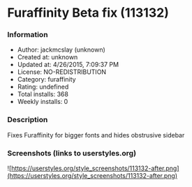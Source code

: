 # Furaffinity Beta fix (113132)

### Information
- Author: jackmcslay (unknown)
- Created at: unknown
- Updated at: 4/26/2015, 7:09:37 PM
- License: NO-REDISTRIBUTION
- Category: furaffinity
- Rating: undefined
- Total installs: 368
- Weekly installs: 0


### Description
Fixes Furaffinity for bigger fonts and hides obstrusive sidebar


### Screenshots (links to userstyles.org)
![https://userstyles.org/style_screenshots/113132-after.png](https://userstyles.org/style_screenshots/113132-after.png)


